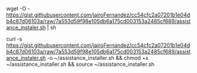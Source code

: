 wget -O - https://gist.githubusercontent.com/jairoFernandez/cc54cfc2a07201b1e04db4c87d06103a/raw/7a553d59f98e105db6a175cd003153a2485cf689/assistance_instaler.sh | sh



curl -s https://gist.githubusercontent.com/jairoFernandez/cc54cfc2a07201b1e04db4c87d06103a/raw/7a553d59f98e105db6a175cd003153a2485cf689/assistance_instaler.sh -o ~/assistance_installer.sh && chmod +x ~/assistance_installer.sh && source ~/assistance_installer.sh
